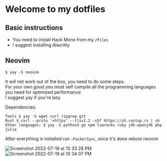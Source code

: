 # Welcome to my dotfiles

## Basic instructions 
- You need to install Hack Mono from my `/Files`
- I suggest installing Alacritty

## Neovim
```
$ yay -S neovim 
```
It will not work out of the box, you need to do some steps. <br>
For your own good you must self compile all the programming languages you need for optimized performance <br>
I suggest yay if you're lazy

Dependencies: <br>

```shell
Tools $ yay -S wget curl ripgrep git
Rust $ curl --proto '=https' --tlsv1.2 -sSf https://sh.rustup.rs | sh 
Other languages: $ yay -S python3 go npm luarocks ruby jdk-openjdk php julia
```

After everything is installed run `:PackerSync`, once it's done reboot neovim


![Screenshot 2022-07-19 at 10 33 28 PM](https://user-images.githubusercontent.com/30930688/179842099-584f9ecd-cba3-486e-9814-aae06f32ad40.png)
![Screenshot 2022-07-19 at 10 34 07 PM](https://user-images.githubusercontent.com/30930688/179842115-1dc2ba6f-9a3d-4e51-a7da-29a8659574d0.png)
